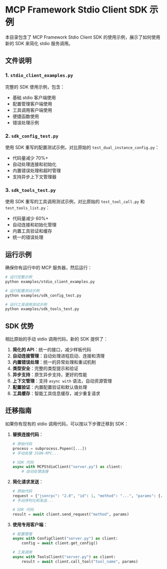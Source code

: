 # MCP Framework Stdio Client SDK 示例

本目录包含了 MCP Framework Stdio Client SDK 的使用示例，展示了如何使用新的 SDK 来简化 stdio 服务调用。

## 文件说明

### 1. `stdio_client_examples.py`
完整的 SDK 使用示例，包含：
- 基础 stdio 客户端使用
- 配置管理客户端使用
- 工具调用客户端使用
- 便捷函数使用
- 错误处理示例

### 2. `sdk_config_test.py`
使用 SDK 重写的配置测试示例，对比原始的 `test_dual_instance_config.py`：
- 代码量减少 70%+
- 自动处理连接和初始化
- 内置错误处理和超时管理
- 支持异步上下文管理器

### 3. `sdk_tools_test.py`
使用 SDK 重写的工具调用测试示例，对比原始的 `test_tool_call.py` 和 `test_tools_list.py`：
- 代码量减少 60%+
- 自动连接和初始化管理
- 内置工具验证和缓存
- 统一的错误处理

## 运行示例

确保你有运行中的 MCP 服务器，然后运行：

```bash
# 运行完整示例
python examples/stdio_client_examples.py

# 运行配置测试示例
python examples/sdk_config_test.py

# 运行工具调用测试示例
python examples/sdk_tools_test.py
```

## SDK 优势

相比原始的手动 stdio 调用代码，新的 SDK 提供了：

1. **简化的 API**：统一的接口，减少样板代码
2. **自动连接管理**：自动处理进程启动、连接和清理
3. **内置错误处理**：统一的异常处理和重试机制
4. **类型安全**：完整的类型提示和验证
5. **异步支持**：原生异步支持，更好的性能
6. **上下文管理**：支持 `async with` 语法，自动资源管理
7. **配置验证**：内置配置验证和默认值处理
8. **工具缓存**：智能工具信息缓存，减少重复请求

## 迁移指南

如果你有现有的 stdio 调用代码，可以按以下步骤迁移到 SDK：

1. **替换连接代码**：
   ```python
   # 原始代码
   process = subprocess.Popen([...])
   # 手动处理 JSON-RPC...
   
   # SDK 代码
   async with MCPStdioClient("server.py") as client:
       # 自动处理连接
   ```

2. **简化请求发送**：
   ```python
   # 原始代码
   request = {"jsonrpc": "2.0", "id": 1, "method": "...", "params": {...}}
   # 手动序列化和发送...
   
   # SDK 代码
   result = await client.send_request("method", params)
   ```

3. **使用专用客户端**：
   ```python
   # 配置管理
   async with ConfigClient("server.py") as client:
       config = await client.get_config()
   
   # 工具调用
   async with ToolsClient("server.py") as client:
       result = await client.call_tool("tool_name", params)
   ```